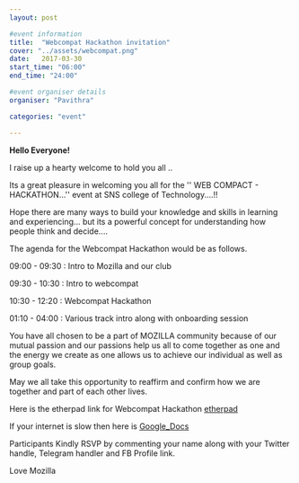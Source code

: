 ```yaml
---
layout: post

#event information
title:  "Webcompat Hackathon invitation"
cover: "../assets/webcompat.png"
date:   2017-03-30
start_time: "06:00"
end_time: "24:00"

#event organiser details
organiser: "Pavithra"

categories: "event"

---
```


**Hello Everyone!**

I raise up a hearty welcome to hold you all .. 

Its a great pleasure in welcoming you all for the '' WEB COMPACT - HACKATHON...''  event at SNS college of Technology....!!

Hope there are many ways to build your knowledge and skills in learning and experiencing... but its a powerful concept for understanding how people think and decide....

<p>The agenda for the Webcompat Hackathon would be as follows.</p>
<p>09:00 - 09:30 : Intro to Mozilla and our club</p> 
<p>09:30 - 10:30 : Intro to webcompat</p>
<p>10:30 - 12:20 : Webcompat Hackathon</p>
<p>01:10 - 04:00 : Various track intro along with onboarding session</p>

You have all chosen to be a part of MOZILLA  community because of our mutual passion and our passions help us all to come together as one and the energy we create as one allows us to achieve our individual as well as group goals.

May we all take this opportunity to reaffirm and confirm how we are together and part of each other lives.

Here is the etherpad link for Webcompat Hackathon [etherpad](https://public.etherpad-mozilla.org/p/SNSCT_Webcompat_Hackathon_2017-03-30)
 
 If your internet is slow then here is [Google_Docs](https://docs.google.com/document/d/1HYo7J4GnUjgFE-qs0A0IB1NQmuwMQ_Q5Y-Kk5_0F6fQ/edit?usp=sharing)

Participants Kindly RSVP by commenting your name along with your Twitter handle, Telegram handler and FB Profile link.

Love Mozilla
